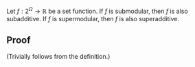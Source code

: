 Let $f: 2^{\Omega} \to \mathbb{R}$ be a set function.
If $f$ is submodular, then $f$ is also subadditive.
If $f$ is supermodular, then $f$ is also superadditive.

## Proof

(Trivially follows from the definition.)
